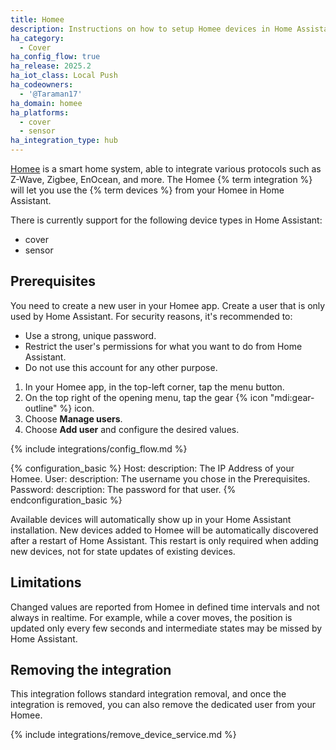 ```yaml
---
title: Homee
description: Instructions on how to setup Homee devices in Home Assistant.
ha_category:
  - Cover
ha_config_flow: true
ha_release: 2025.2
ha_iot_class: Local Push
ha_codeowners:
  - '@Taraman17'
ha_domain: homee
ha_platforms:
  - cover
  - sensor
ha_integration_type: hub
---
```


[Homee](https://hom.ee) is a smart home system, able to integrate various protocols such as Z-Wave, Zigbee, EnOcean, and more. The Homee {% term integration %} will let you use the {% term devices %} from your Homee in Home Assistant.

There is currently support for the following device types in Home Assistant:

- cover
- sensor


## Prerequisites

You need to create a new user in your Homee app. Create a user that is only used by Home Assistant. For security reasons, it's recommended to:

- Use a strong, unique password.
- Restrict the user's permissions for what you want to do from Home Assistant.
- Do not use this account for any other purpose.

1. In your Homee app, in the top-left corner, tap the menu button.
2. On the top right of the opening menu, tap the gear {% icon "mdi:gear-outline" %} icon.
3. Choose **Manage users**.
4. Choose **Add user** and configure the desired values.

{% include integrations/config_flow.md %}

{% configuration_basic %}
Host:
  description: The IP Address of your Homee.
User:
  description: The username you chose in the Prerequisites.
Password:
  description: The password for that user.
{% endconfiguration_basic %}

Available devices will automatically show up in your Home Assistant installation.
New devices added to Homee will be automatically discovered after a restart of Home Assistant. This restart is only required when adding new devices, not for state updates of existing devices.

## Limitations

Changed values are reported from Homee in defined time intervals and not always in realtime. For example, while a cover moves, the position is updated only every few seconds and intermediate states may be missed by Home Assistant.

## Removing the integration

This integration follows standard integration removal, and once the integration is removed, you can also remove the dedicated user from your Homee.

{% include integrations/remove_device_service.md %}
